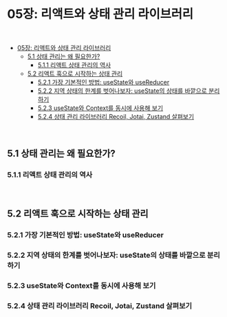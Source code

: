 # 05장: 리액트와 상태 관리 라이브러리

<br>

- [05장: 리액트와 상태 관리 라이브러리](#05장-리액트와-상태-관리-라이브러리)
  - [5.1 상태 관리는 왜 필요한가?](#51-상태-관리는-왜-필요한가)
    - [5.1.1 리액트 상태 관리의 역사](#511-리액트-상태-관리의-역사)
  - [5.2 리액트 훅으로 시작하는 상태 관리](#52-리액트-훅으로-시작하는-상태-관리)
    - [5.2.1 가장 기본적인 방법: useState와 useReducer](#521-가장-기본적인-방법-usestate와-usereducer)
    - [5.2.2 지역 상태의 한계를 벗어나보자: useState의 상태를 바깥으로 분리하기](#522-지역-상태의-한계를-벗어나보자-usestate의-상태를-바깥으로-분리하기)
    - [5.2.3 useState와 Context를 동시에 사용해 보기](#523-usestate와-context를-동시에-사용해-보기)
    - [5.2.4 상태 관리 라이브러리 Recoil, Jotai, Zustand 살펴보기](#524-상태-관리-라이브러리-recoil-jotai-zustand-살펴보기)

<br>

## 5.1 상태 관리는 왜 필요한가?
### 5.1.1 리액트 상태 관리의 역사

<br>

## 5.2 리액트 훅으로 시작하는 상태 관리
### 5.2.1 가장 기본적인 방법: useState와 useReducer
### 5.2.2 지역 상태의 한계를 벗어나보자: useState의 상태를 바깥으로 분리하기
### 5.2.3 useState와 Context를 동시에 사용해 보기
### 5.2.4 상태 관리 라이브러리 Recoil, Jotai, Zustand 살펴보기